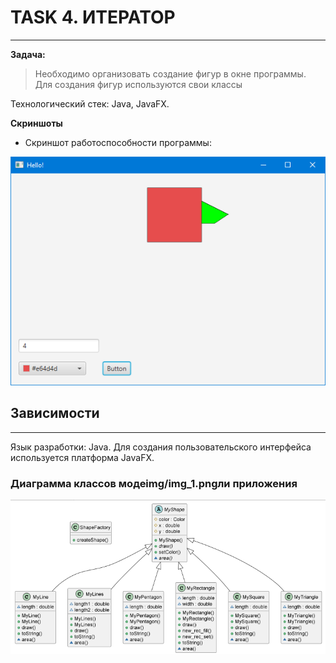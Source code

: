 
# TASK 4. ИТЕРАТОР

---
**Задача:**

> Необходимо организовать создание фигур в окне программы.
> Для создания фигур используются свои классы

Технологический стек: Java, JavaFX.

**Скриншоты**
* Cкриншот работоспособности программы:


![Main](img/img.png)


## Зависимости

---
Язык разработки: Java.
Для создания пользовательского интерфейса используется платформа JavaFX.

### Диаграмма классов модеimg/img_1.pngли приложения

![](img/img_1.png)